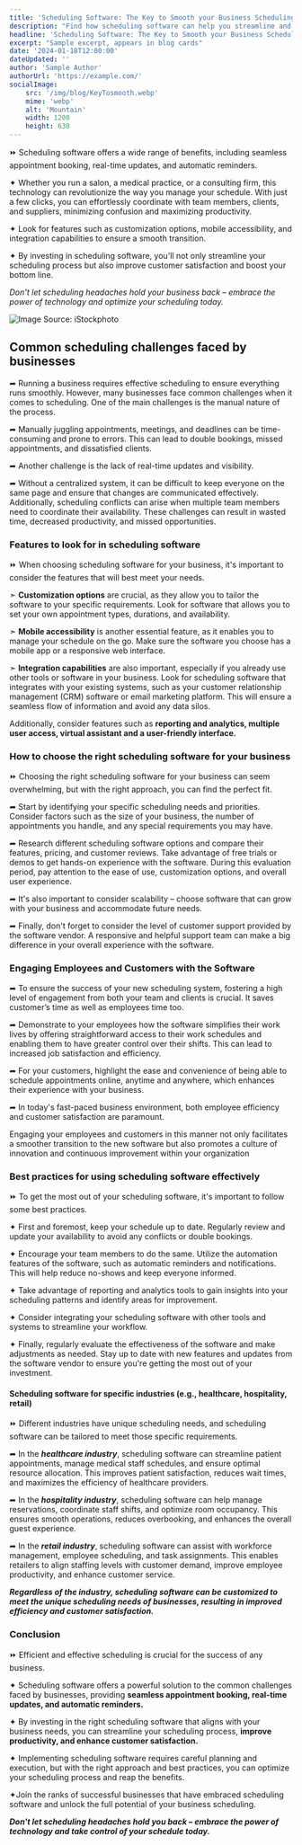 ```yaml
---
title: 'Scheduling Software: The Key to Smooth your Business Scheduling| Blog'
description: "Find how scheduling software can help you streamline and optimize your business scheduling, avoiding conflicts and missed appointments."
headline: 'Scheduling Software: The Key to Smooth your Business Scheduling'
excerpt: "Sample excerpt, appears in blog cards"
date: '2024-01-18T12:00:00'
dateUpdated: ''
author: 'Sample Author'
authorUrl: 'https://example.com/'
socialImage:
    src: '/img/blog/KeyTosmooth.webp'
    mime: 'webp'
    alt: 'Mountain'
    width: 1200
    height: 630
---
```


⏩ Scheduling software offers a wide range of benefits, including seamless appointment booking, real-time updates, and automatic reminders.

✦  Whether you run a salon, a medical practice, or a consulting firm, this technology can    revolutionize the way you manage your schedule. With just a few clicks, you can effortlessly coordinate with team members, clients, and suppliers, minimizing confusion and maximizing productivity.

✦ Look for features such as customization options, mobile accessibility, and integration capabilities to ensure a smooth transition.

✦ By investing in scheduling software, you'll not only streamline your scheduling process but also improve customer satisfaction and boost your bottom line.

 *Don't let scheduling headaches hold your business back – embrace the power of technology and optimize your scheduling today.*



 ![Image Source: iStockphoto](/img/blog/KeyTosmooth.webp)


## Common scheduling challenges faced by businesses

➦ Running a business requires effective scheduling to ensure everything runs smoothly. However, many businesses face common challenges when it comes to scheduling. One of the main challenges is the manual nature of the process.

 ➦ Manually juggling appointments, meetings, and deadlines can be time-consuming and prone to errors. This can lead to double bookings, missed appointments, and dissatisfied clients. 

➦ Another challenge is the lack of real-time updates and visibility.

➦ Without a centralized system, it can be difficult to keep everyone on the same page and ensure that changes are communicated effectively. Additionally, scheduling conflicts can arise when multiple team members need to coordinate their availability. These challenges can result in wasted time, decreased productivity, and missed opportunities.



### Features to look for in scheduling software

⏩ When choosing scheduling software for your business, it's important to consider the features that will best meet your needs.

➣ **Customization options** are crucial, as they allow you to tailor the software to your specific requirements. Look for software that allows you to set your own appointment types, durations, and availability. 

➣ **Mobile accessibility** is another essential feature, as it enables you to manage your schedule on the go. Make sure the software you choose has a mobile app or a responsive web interface.

➣ **Integration capabilities** are also important, especially if you already use other tools or software in your business. Look for scheduling software that integrates with your existing systems, such as your customer relationship management (CRM) software or email marketing platform. This will ensure a seamless flow of information and avoid any data silos. 

Additionally, consider features such as **reporting and analytics, multiple user access, virtual assistant and a user-friendly interface.**


### How to choose the right scheduling software for your business

⏩ Choosing the right scheduling software for your business can seem overwhelming, but with the right approach, you can find the perfect fit. 

➦ Start by identifying your specific scheduling needs and priorities. Consider factors such as the size of your business, the number of appointments you handle, and any special requirements you may have.

➦ Research different scheduling software options and compare their features, pricing, and customer reviews. Take advantage of free trials or demos to get hands-on experience with the software. During this evaluation period, pay attention to the ease of use, customization options, and overall user experience.

➦ It's also important to consider scalability – choose software that can grow with your business and accommodate future needs.

➦ Finally, don't forget to consider the level of customer support provided by the software vendor. A responsive and helpful support team can make a big difference in your overall experience with the software.


### Engaging Employees and Customers with the Software

➦ To ensure the success of your new scheduling system, fostering a high level of engagement from both your team and clients is crucial. It saves customer’s time as well as employees time too.

➦ Demonstrate to your employees how the software simplifies their work lives by offering straightforward access to their work schedules and enabling them to have greater control over their shifts. This can lead to increased job satisfaction and efficiency.

➦ For your customers, highlight the ease and convenience of being able to schedule appointments online, anytime and anywhere, which enhances their experience with your business. 

➦ In today's fast-paced business environment, both employee efficiency and customer satisfaction are paramount.

Engaging your employees and customers in this manner not only facilitates a smoother transition to the new software but also promotes a culture of innovation and continuous improvement within your organization


### Best practices for using scheduling software effectively

⏩ To get the most out of your scheduling software, it's important to follow some best practices.

✦ First and foremost, keep your schedule up to date. Regularly review and update your availability to avoid any conflicts or double bookings. 

✦ Encourage your team members to do the same. Utilize the automation features of the software, such as automatic reminders and notifications. This will help reduce no-shows and keep everyone informed.

✦ Take advantage of reporting and analytics tools to gain insights into your scheduling patterns and identify areas for improvement.

✦ Consider integrating your scheduling software with other tools and systems to streamline your workflow. 

✦ Finally, regularly evaluate the effectiveness of the software and make adjustments as needed. Stay up to date with new features and updates from the software vendor to ensure you're getting the most out of your investment.




#### Scheduling software for specific industries (e.g., healthcare, hospitality, retail)

⏩ Different industries have unique scheduling needs, and scheduling software can be tailored to meet those specific requirements.

➦ In the ***healthcare industry***, scheduling software can streamline patient appointments, manage medical staff schedules, and ensure optimal resource allocation. This improves patient satisfaction, reduces wait times, and maximizes the efficiency of healthcare providers.

➦ In the ***hospitality industry***, scheduling software can help manage reservations, coordinate staff shifts, and optimize room occupancy. This ensures smooth operations, reduces overbooking, and enhances the overall guest experience.

➦ In the ***retail industry***, scheduling software can assist with workforce management, employee scheduling, and task assignments. This enables retailers to align staffing levels with customer demand, improve employee productivity, and enhance customer service. 

***Regardless of the industry, scheduling software can be customized to meet the unique scheduling needs of businesses, resulting in improved efficiency and customer satisfaction.***

### Conclusion

⏩ Efficient and effective scheduling is crucial for the success of any business. 

✦ Scheduling software offers a powerful solution to the common challenges faced by businesses, providing **seamless appointment booking, real-time updates, and automatic reminders.** 

✦ By investing in the right scheduling software that aligns with your business needs, you can streamline your scheduling process, **improve productivity, and enhance customer satisfaction.** 

✦ Implementing scheduling software requires careful planning and execution, but with the right approach and best practices, you can optimize your scheduling process and reap the benefits. 

✦Join the ranks of successful businesses that have embraced scheduling software and unlock the full potential of your business scheduling.

 ***Don't let scheduling headaches hold you back – embrace the power of technology and take control of your schedule today.***




